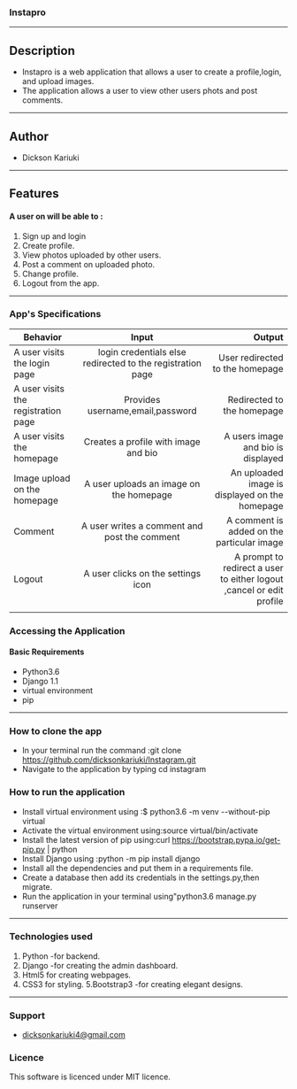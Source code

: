 ### Instapro
***
## Description
* Instapro is a web application that allows a user to create a profile,login, and upload images.
* The application allows a user to view other users phots and post comments.
***
## Author 
* Dickson Kariuki
***
## Features
#### A user on will be able to :
1. Sign up and login
2. Create profile.
3. View photos uploaded by other users.
4. Post a comment on uploaded photo.
5. Change profile.
6. Logout from the app.
***
### App's Specifications
| Behavior       | Input          | Output |
| ------------- |:-------------:| -----:|
| A user visits the login page     | login credentials else redirected to the registration page| User redirected to the homepage|
|A user visits the registration page     | Provides username,email,password   | Redirected to the homepage |
| A user visits the homepage  | Creates a profile with image and bio      |    A users image and bio is displayed |
| Image upload on the homepage             |A user uploads an image on the homepage             | An uploaded image is displayed on the homepage      |
|Comment          |A user writes a comment and post the comment           |A comment is added on the particular image  |
|  Logout       |    A user clicks on the settings icon           |A prompt to redirect a user to either logout ,cancel or edit profile       |
|               |               |       |

### Accessing the Application
#### Basic Requirements
* Python3.6 
* Django 1.1 
* virtual environment
* pip
***
### How to clone the app
* In your terminal run the command :git clone https://github.com/dicksonkariuki/Instagram.git
* Navigate to the application by typing cd instagram
### How to run the application
* Install virtual environment using :$ python3.6 -m venv --without-pip virtual
* Activate the virtual environment using:source virtual/bin/activate
* Install the latest version of pip using:curl https://bootstrap.pypa.io/get-pip.py | python
* Install Django using :python -m pip install django
* Install all the dependencies and put them in a requirements file.
* Create a database then add its credentials in the settings.py,then migrate.
* Run the application in your terminal using"python3.6 manage.py runserver
***
### Technologies used 
1. Python -for backend.
2. Django -for creating the admin dashboard.
3. Html5 for creating webpages.
4. CSS3 for styling.
5.Bootstrap3 -for creating elegant designs.
***
### Support 
* dicksonkariuki4@gmail.com
### Licence
This software is licenced under MIT licence.

